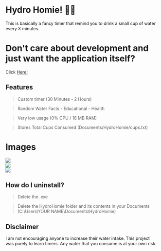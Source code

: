 # Hydro Homie! 🌊🌊
This is basically a fancy timer that remind you to drink a small cup of water every X minutes.

# Don't care about development and just want the application itself?
Click <a href="https://github.com/gothboiclique/HydroHomie/raw/master/Compiled%20Exe/HydroHomie.exe">Here!</a>

## Features
> Custom timer (30 Minutes - 2 Hours)

> Random Water Facts
	- Educational
	- Health
	
> Very low usage (0% CPU / 18 MB RAM)

> Stores Total Cups Consumed (Documents/HydroHomie/cups.txt)

# Images
<img src="https://i.gyazo.com/645a6af9251ebade8069afe72bdf6970.png"><br>
<img src="https://i.gyazo.com/582d70b64e6963f84c4733932e4ff4e0.png"><br>
<img src="https://i.gyazo.com/96559c8fd558ffc6883a568305ba5a7e.png">

## How do I uninstall?
> Delete the .exe

> Delete the HydroHomie folder and its contents in your Documents (C:\Users\YOUR NAME\Documents\HydroHomie)

## Disclaimer
I am not encouraging anyone to increase their water intake. This project was purely to learn timers. Any water that you consume is at your own risk.
